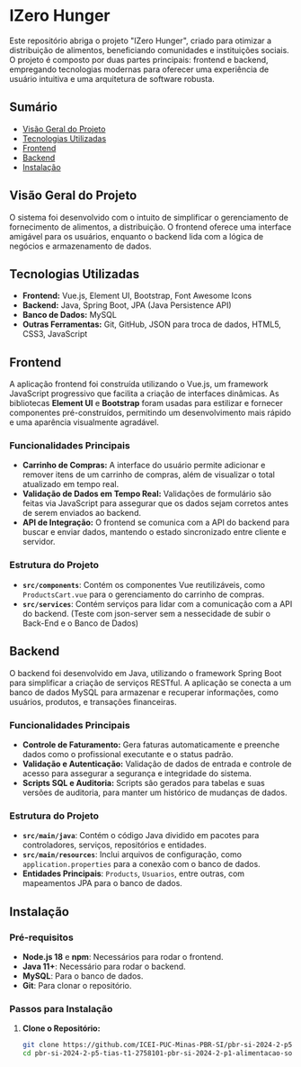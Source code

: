# IZero Hunger

Este repositório abriga o projeto "IZero Hunger", criado para otimizar a distribuição de alimentos, beneficiando comunidades e instituições sociais. O projeto é composto por duas partes principais: frontend e backend, empregando tecnologias modernas para oferecer uma experiência de usuário intuitiva e uma arquitetura de software robusta.

## Sumário

- [Visão Geral do Projeto](#visão-geral-do-projeto)
- [Tecnologias Utilizadas](#tecnologias-utilizadas)
- [Frontend](#frontend)
- [Backend](#backend)
- [Instalação](#instalação)

## Visão Geral do Projeto

O sistema foi desenvolvido com o intuito de simplificar o gerenciamento de fornecimento de alimentos, a distribuição. O frontend oferece uma interface amigável para os usuários, enquanto o backend lida com a lógica de negócios e armazenamento de dados. 

## Tecnologias Utilizadas

- **Frontend:** Vue.js, Element UI, Bootstrap, Font Awesome Icons
- **Backend:** Java, Spring Boot, JPA (Java Persistence API)
- **Banco de Dados:** MySQL
- **Outras Ferramentas:** Git, GitHub, JSON para troca de dados, HTML5, CSS3, JavaScript

## Frontend

A aplicação frontend foi construída utilizando o Vue.js, um framework JavaScript progressivo que facilita a criação de interfaces dinâmicas. As bibliotecas **Element UI** e **Bootstrap** foram usadas para estilizar e fornecer componentes pré-construídos, permitindo um desenvolvimento mais rápido e uma aparência visualmente agradável.

### Funcionalidades Principais

- **Carrinho de Compras:** A interface do usuário permite adicionar e remover itens de um carrinho de compras, além de visualizar o total atualizado em tempo real.
- **Validação de Dados em Tempo Real:** Validações de formulário são feitas via JavaScript para assegurar que os dados sejam corretos antes de serem enviados ao backend.
- **API de Integração:** O frontend se comunica com a API do backend para buscar e enviar dados, mantendo o estado sincronizado entre cliente e servidor.

### Estrutura do Projeto

- **`src/components`**: Contém os componentes Vue reutilizáveis, como `ProductsCart.vue` para o gerenciamento do carrinho de compras.
- **`src/services`**: Contém serviços para lidar com a comunicação com a API do backend. (Teste com json-server sem a nessecidade de subir o Back-End e o Banco de Dados) 

## Backend

O backend foi desenvolvido em Java, utilizando o framework Spring Boot para simplificar a criação de serviços RESTful. A aplicação se conecta a um banco de dados MySQL para armazenar e recuperar informações, como usuários, produtos, e transações financeiras.

### Funcionalidades Principais

- **Controle de Faturamento:** Gera faturas automaticamente e preenche dados como o profissional executante e o status padrão.
- **Validação e Autenticação:** Validação de dados de entrada e controle de acesso para assegurar a segurança e integridade do sistema.
- **Scripts SQL e Auditoria:** Scripts são gerados para tabelas e suas versões de auditoria, para manter um histórico de mudanças de dados.

### Estrutura do Projeto

- **`src/main/java`**: Contém o código Java dividido em pacotes para controladores, serviços, repositórios e entidades.
- **`src/main/resources`**: Inclui arquivos de configuração, como `application.properties` para a conexão com o banco de dados.
- **Entidades Principais**: `Products`, `Usuarios`, entre outras, com mapeamentos JPA para o banco de dados.

## Instalação

### Pré-requisitos

- **Node.js 18** e **npm**: Necessários para rodar o frontend.
- **Java 11+**: Necessário para rodar o backend.
- **MySQL**: Para o banco de dados.
- **Git**: Para clonar o repositório.

### Passos para Instalação

1. **Clone o Repositório:**
   ```bash
   git clone https://github.com/ICEI-PUC-Minas-PBR-SI/pbr-si-2024-2-p5-tias-t1-2758101-pbr-si-2024-2-p1-alimentacao-social.git
   cd pbr-si-2024-2-p5-tias-t1-2758101-pbr-si-2024-2-p1-alimentacao-social
